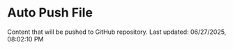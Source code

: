 # Auto Push File

Content that will be pushed to GitHub repository.
Last updated: 06/27/2025, 08:02:10 PM